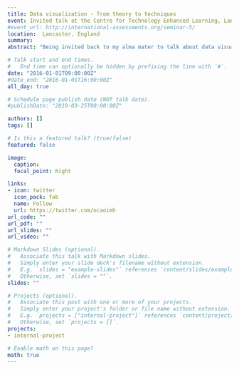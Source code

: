 ```yaml
---
title: Data visualization - from theory to techniques  
event: Invited talk at the Centre for Technology Enhanced Learning, Lancaster University
#event_url: http://international-assessments.org/seminar-5/
location:  Lancaster, England
summary:  
abstract: "Being invited back to my alma mater to talk about data visualisation techniques was a real honour. I was fortunate enough to hold a workshop with students from Cohort 9 of the doctoral school. I spoke about data production, visualisaton techniques and the theoretical and methodological implications of the choices we make when transforming data into graphic displays."

# Talk start and end times.
#   End time can optionally be hidden by prefixing the line with `#`.
date: "2016-01-01T09:00:00Z"
#date_end: "2016-01-01T16:00:00Z"
all_day: true

# Schedule page publish date (NOT talk date).
#publishDate: "2019-03-25T00:00:00Z"

authors: []
tags: []

# Is this a featured talk? (true/false)
featured: false

image:
  caption: 
  focal_point: Right

links:
- icon: twitter
  icon_pack: fab
  name: Follow
  url: https://twitter.com/ocaoimh
url_code: ""
url_pdf: ""
url_slides: ""
url_video: ""

# Markdown Slides (optional).
#   Associate this talk with Markdown slides.
#   Simply enter your slide deck's filename without extension.
#   E.g. `slides = "example-slides"` references `content/slides/example-slides.md`.
#   Otherwise, set `slides = ""`.
slides: ""

# Projects (optional).
#   Associate this post with one or more of your projects.
#   Simply enter your project's folder or file name without extension.
#   E.g. `projects = ["internal-project"]` references `content/project/deep-learning/index.md`.
#   Otherwise, set `projects = []`.
projects:
- internal-project

# Enable math on this page?
math: true
---
```





